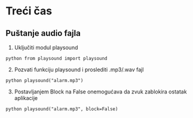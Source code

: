# Treći čas

## Puštanje audio fajla
1) Uključiti modul playsound

`python from playsound import playsound`

2) Pozvati funkciju playsound i proslediti .mp3/.wav fajl

`python playsound("alarm.mp3")`

3) Postavljanjem Block na False onemogućava da zvuk zablokira ostatak aplikacije

`python playsound("alarm.mp3", block=False)`
